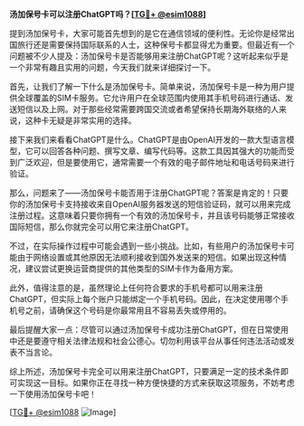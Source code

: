 **汤加保号卡可以注册ChatGPT吗？[[TG💪+ @esim1088](https://t.me/s/esim1088)]**

提到汤加保号卡，大家可能首先想到的是它在通信领域的便利性。无论你是经常出国旅行还是需要保持国际联系的人士，这种保号卡都显得尤为重要。但最近有一个问题被不少人提及：汤加保号卡是否能够用来注册ChatGPT呢？这听起来似乎是一个非常有趣且实用的问题，今天我们就来详细探讨一下。

首先，让我们了解一下什么是汤加保号卡。简单来说，汤加保号卡是一种为用户提供全球覆盖的SIM卡服务。它允许用户在全球范围内使用其手机号码进行通话、发送短信以及上网。对于那些经常需要跨国交流或者希望保持长期海外联络的人来说，这种卡无疑是非常实用的选择。

接下来我们来看看ChatGPT是什么。ChatGPT是由OpenAI开发的一款大型语言模型，它可以回答各种问题、撰写文章、编写代码等。这款工具因其强大的功能而受到广泛欢迎，但是要使用它，通常需要一个有效的电子邮件地址和电话号码来进行验证。

那么，问题来了——汤加保号卡能否用于注册ChatGPT呢？答案是肯定的！只要你的汤加保号卡支持接收来自OpenAI服务器发送的短信验证码，就可以用来完成注册过程。这意味着只要你拥有一个有效的汤加保号卡，并且该号码能够正常接收国际短信，那么你就完全可以用它来注册ChatGPT。

不过，在实际操作过程中可能会遇到一些小挑战。比如，有些用户的汤加保号卡可能由于网络设置或其他原因无法顺利接收到国外发送来的短信。如果出现这种情况，建议尝试更换运营商提供的其他类型的SIM卡作为备用方案。

此外，值得注意的是，虽然理论上任何符合要求的手机号都可以用来注册ChatGPT，但实际上每个账户只能绑定一个手机号码。因此，在决定使用哪个手机号之前，请确保这个号码是你最常用且不容易丢失或停用的。

最后提醒大家一点：尽管可以通过汤加保号卡成功注册ChatGPT，但在日常使用中还是要遵守相关法律法规和社会公德心。切勿利用该平台从事任何违法活动或发表不当言论。

综上所述，汤加保号卡完全可以用来注册ChatGPT，只要满足一定的技术条件即可实现这一目标。如果你正在寻找一种方便快捷的方式来获取这项服务，不妨考虑一下使用汤加保号卡吧！

[[TG💪+ @esim1088](https://t.me/s/esim1088) ![Image](https://i.postimg.cc/4NQfJmqS/Snipaste-2025-05-13-00-14-12.png)]